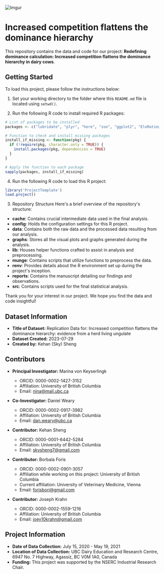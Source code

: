 ![Imgur](https://i.imgur.com/nPFTyNz.gifv)

# Increased competition flattens the dominance hierarchy

This repository contains the data and code for our project: **Redefining dominance calculation: Increased competition flattens the dominance hierarchy in dairy cows**.

## Getting Started

To load this project, please follow the instructions below:

1. Set your working directory to the folder where this `README.md` file is located using `setwd()`.

2. Run the following R code to install required R packages:

```r
# List of packages to be installed
packages <- c("lubridate", "plyr", "here", "zoo", "ggplot2", "EloRating", "EloSteepness", "viridis", "dplyr", "lme4", "lmerTest")

# Function to check and install missing packages
install_if_missing <- function(pkg) {
  if (!require(pkg, character.only = TRUE)) {
    install.packages(pkg, dependencies = TRUE)
  }
}

# Apply the function to each package
sapply(packages, install_if_missing)
```

4. Run the following R code to load this R project:

```r
library('ProjectTemplate')
load.project()
```
3. Repository Structure
Here's a brief overview of the repository's structure:

- **cache**: Contains crucial intermediate data used in the final analysis.
- **config**: Holds the configuration settings for this R project.
- **data**: Contains both the raw data and the processed data resulting from our analysis.
- **graphs**: Stores all the visual plots and graphs generated during the analysis.
- **lib**: Houses helper functions crafted to assist in analysis and preprocessing.
- **munge**: Contains scripts that utilize functions to preprocess the data.
- **renv**: Provides details about the R environment set up during the project's inception.
- **reports**: Contains the manuscript detailing our findings and observations.
- **src**: Contains scripts used for the final statistical analysis.

Thank you for your interest in our project. We hope you find the data and code insightful!

## Dataset Information

- **Title of Dataset:** Replication Data for: Increased competition flattens the dominance hierarchy: evidence from a herd living ungulate  
- **Dataset Created:** 2023-07-29  
- **Created by:** Kehan (Sky) Sheng

## Contributors

- **Principal Investigator:** Marina von Keyserlingk  
  - ORCID: 0000-0002-1427-3152  
  - Affiliation: University of British Columbia  
  - Email: <nina@mail.ubc.ca>

- **Co-Investigator:** Daniel Weary  
  - ORCID: 0000-0002-0917-3982  
  - Affiliation: University of British Columbia  
  - Email: <dan.weary@ubc.ca>

- **Contributor:** Kehan Sheng  
  - ORCID: 0000-0001-6442-5284  
  - Affiliation: University of British Columbia  
  - Email: <skysheng7@gmail.com>

- **Contributor:** Borbala Foris  
  - ORCID: 0000-0002-0901-3057  
  - Affiliation while working on this project: University of British Columbia
  - Current affiliation: University of Veterinary Medicine, Vienna
  - Email: <forisbori@gmail.com>

- **Contributor:** Joseph Krahn  
  - ORCID: 0000-0002-1559-1216  
  - Affiliation: University of British Columbia  
  - Email: <joey10krahn@gmail.com>

## Project Information

- **Date of Data Collection:** July 15, 2020 - May 19, 2021  
- **Location of Data Collection:** UBC Dairy Education and Research Centre, 6947 No. 7 Highway, Agassiz, BC V0M 1A0, Canada  
- **Funding:** This project was supported by the NSERC Industrial Research Chair.
